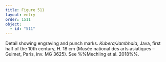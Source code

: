 ```yaml
---
title: Figure 511
layout: entry
order: 1511
object:
  - id: "511"
---
```


Detail showing engraving and punch marks. *Kubera/Jambhala*, Java, first half of the 10th century, H. 18 cm (Musée national des arts asiatiques – Guimet, Paris, inv. MG 3625). See %%Mechling et al. 2018%%.
